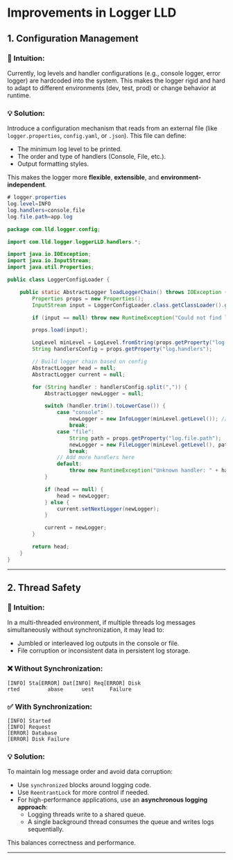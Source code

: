 
# Improvements in Logger LLD

## 1. Configuration Management

### 🧠 Intuition:
Currently, log levels and handler configurations (e.g., console logger, error logger) are hardcoded into the system. This makes the logger rigid and hard to adapt to different environments (dev, test, prod) or change behavior at runtime.

### 💡 Solution:
Introduce a configuration mechanism that reads from an external file (like `logger.properties`, `config.yaml`, or `.json`). This file can define:
- The minimum log level to be printed.
- The order and type of handlers (Console, File, etc.).
- Output formatting styles.

This makes the logger more **flexible**, **extensible**, and **environment-independent**.

```Java
# logger.properties
log.level=INFO
log.handlers=console,file
log.file.path=app.log

```

```Java
package com.lld.logger.config;

import com.lld.logger.loggerLLD.handlers.*;

import java.io.IOException;
import java.io.InputStream;
import java.util.Properties;

public class LoggerConfigLoader {

    public static AbstractLogger loadLoggerChain() throws IOException {
        Properties props = new Properties();
        InputStream input = LoggerConfigLoader.class.getClassLoader().getResourceAsStream("logger.properties");

        if (input == null) throw new RuntimeException("Could not find logger.properties");

        props.load(input);

        LogLevel minLevel = LogLevel.fromString(props.getProperty("log.level"));
        String handlersConfig = props.getProperty("log.handlers");

        // Build logger chain based on config
        AbstractLogger head = null;
        AbstractLogger current = null;

        for (String handler : handlersConfig.split(",")) {
            AbstractLogger newLogger = null;

            switch (handler.trim().toLowerCase()) {
                case "console":
                    newLogger = new InfoLogger(minLevel.getLevel()); // You can make specific class per level too
                    break;
                case "file":
                    String path = props.getProperty("log.file.path");
                    newLogger = new FileLogger(minLevel.getLevel(), path);
                    break;
                // Add more handlers here
                default:
                    throw new RuntimeException("Unknown handler: " + handler);
            }

            if (head == null) {
                head = newLogger;
            } else {
                current.setNextLogger(newLogger);
            }

            current = newLogger;
        }

        return head;
    }
}

```

---

## 2. Thread Safety

### 🧠 Intuition:
In a multi-threaded environment, if multiple threads log messages simultaneously without synchronization, it may lead to:
- Jumbled or interleaved log outputs in the console or file.
- File corruption or inconsistent data in persistent log storage.

### ❌ Without Synchronization:
```plaintext
[INFO] Sta[ERROR] Dat[INFO] Req[ERROR] Disk
rted         abase      uest     Failure
```

### ✅ With Synchronization:
```plaintext
[INFO] Started
[INFO] Request
[ERROR] Database
[ERROR] Disk Failure
```

### 💡 Solution:
To maintain log message order and avoid data corruption:
- Use `synchronized` blocks around logging code.
- Use `ReentrantLock` for more control if needed.
- For high-performance applications, use an **asynchronous logging approach**:
  - Logging threads write to a shared queue.
  - A single background thread consumes the queue and writes logs sequentially.

This balances correctness and performance.

---


